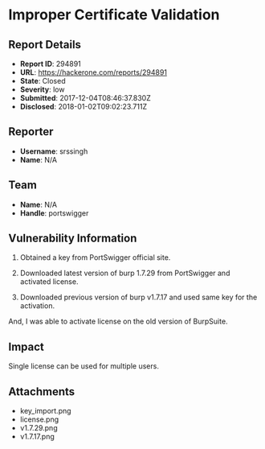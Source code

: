 # Improper Certificate Validation

## Report Details
- **Report ID**: 294891
- **URL**: https://hackerone.com/reports/294891
- **State**: Closed
- **Severity**: low
- **Submitted**: 2017-12-04T08:46:37.830Z
- **Disclosed**: 2018-01-02T09:02:23.711Z

## Reporter
- **Username**: srssingh
- **Name**: N/A

## Team
- **Name**: N/A
- **Handle**: portswigger

## Vulnerability Information
1) Obtained a key from PortSwigger official site.

2) Downloaded latest version of burp 1.7.29 from PortSwigger and activated license.

3) Downloaded previous version of burp v1.7.17 and used same key for the activation.

And, I was able to activate license on the old version of BurpSuite.

## Impact

Single license can be used for multiple users.

## Attachments
- key_import.png
- license.png
- v1.7.29.png
- v1.7.17.png
